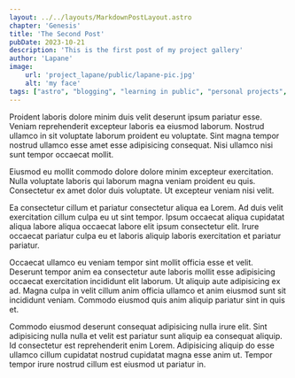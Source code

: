 ```yaml
---
layout: ../../layouts/MarkdownPostLayout.astro
chapter: 'Genesis'
title: 'The Second Post'
pubDate: 2023-10-21
description: 'This is the first post of my project gallery'
author: 'Lapane'
image:
    url: 'project_lapane/public/lapane-pic.jpg'
    alt: 'my face'
tags: ["astro", "blogging", "learning in public", "personal projects", "web development"]
---
```


Proident laboris dolore minim duis velit deserunt ipsum pariatur esse. Veniam reprehenderit excepteur laboris ea eiusmod laborum. Nostrud ullamco in sit voluptate laborum proident eu voluptate. Sint magna tempor nostrud ullamco esse amet esse adipisicing consequat. Nisi ullamco nisi sunt tempor occaecat mollit.

Eiusmod eu mollit commodo dolore dolore minim excepteur exercitation. Nulla voluptate laboris qui laborum magna veniam proident eu quis. Consectetur ex amet dolor duis voluptate. Ut excepteur veniam nisi velit.

Ea consectetur cillum et pariatur consectetur aliqua ea Lorem. Ad duis velit exercitation cillum culpa eu ut sint tempor. Ipsum occaecat aliqua cupidatat aliqua labore aliqua occaecat labore elit ipsum consectetur elit. Irure occaecat pariatur culpa eu et laboris aliquip laboris exercitation et pariatur pariatur.

Occaecat ullamco eu veniam tempor sint mollit officia esse et velit. Deserunt tempor anim ea consectetur aute laboris mollit esse adipisicing occaecat exercitation incididunt elit laborum. Ut aliquip aute adipisicing ex ad. Magna culpa in velit cillum anim officia ullamco et anim eiusmod sunt sit incididunt veniam. Commodo eiusmod quis anim aliquip pariatur sint in quis et.

Commodo eiusmod deserunt consequat adipisicing nulla irure elit. Sint adipisicing nulla nulla et velit est pariatur sunt aliquip ea consequat aliquip. Id consectetur est reprehenderit enim Lorem. Adipisicing aliquip do esse ullamco cillum cupidatat nostrud cupidatat magna esse anim ut. Tempor tempor irure nostrud cillum est eiusmod ut pariatur in.